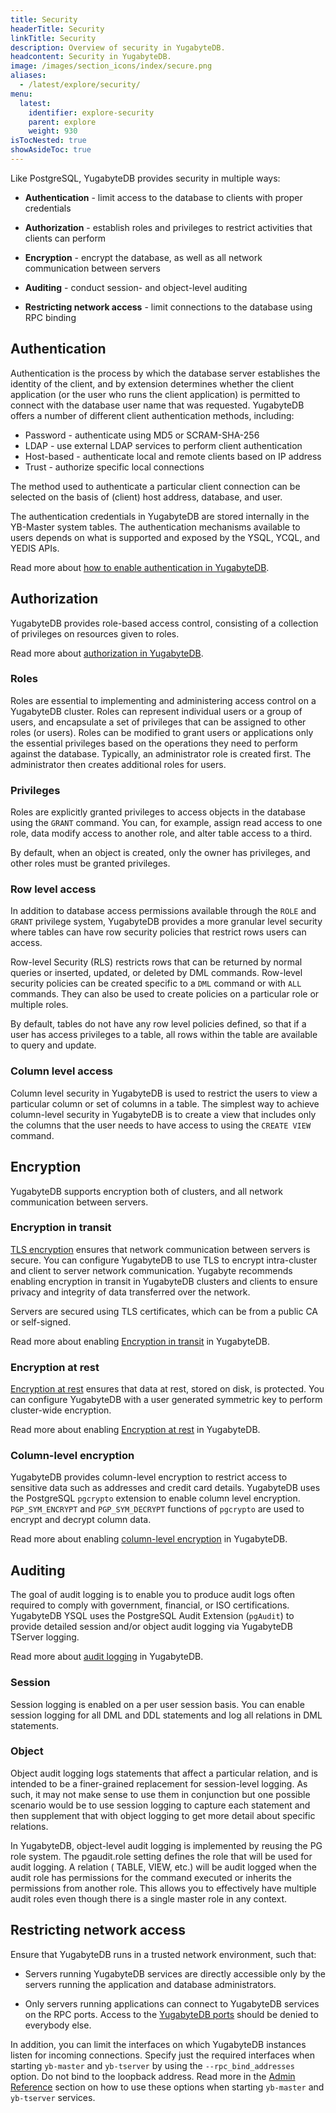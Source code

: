```yaml
---
title: Security
headerTitle: Security
linkTitle: Security
description: Overview of security in YugabyteDB.
headcontent: Security in YugabyteDB.
image: /images/section_icons/index/secure.png
aliases:
  - /latest/explore/security/
menu:
  latest:
    identifier: explore-security
    parent: explore
    weight: 930
isTocNested: true
showAsideToc: true
---
```


Like PostgreSQL, YugabyteDB provides security in multiple ways:

* **Authentication** - limit access to the database to clients with proper credentials

* **Authorization** - establish roles and privileges to restrict activities that clients can perform

* **Encryption** - encrypt the database, as well as all network communication between servers

* **Auditing** - conduct session- and object-level auditing

* **Restricting network access** - limit connections to the database using RPC binding

## Authentication

Authentication is the process by which the database server establishes the identity of the client, and by extension determines whether the client application (or the user who runs the client application) is permitted to connect with the database user name that was requested. YugabyteDB offers a number of different client authentication methods, including:

* Password - authenticate using MD5 or SCRAM-SHA-256
* LDAP - use external LDAP services to perform client authentication
* Host-based - authenticate local and remote clients based on IP address
* Trust - authorize specific local connections

The method used to authenticate a particular client connection can be selected on the basis of (client) host address, database, and user.

The authentication credentials in YugabyteDB are stored internally in the YB-Master system tables. The authentication mechanisms available to users depends on what is supported and exposed by the YSQL, YCQL, and YEDIS APIs.

Read more about [how to enable authentication in YugabyteDB](../../secure/authentication).

## Authorization

YugabyteDB provides role-based access control, consisting of a collection of privileges on resources given to roles. 

Read more about [authorization in YugabyteDB](../../secure/authorization).

### Roles

Roles are essential to implementing and administering access control on a YugabyteDB cluster. Roles can represent individual users or a group of users, and encapsulate a set of privileges that can be assigned to other roles (or users). Roles can be modified to grant users or applications only the essential privileges based on the operations they need to perform against the database. Typically, an administrator role is created first. The administrator then creates additional roles for users.  

### Privileges

Roles are explicitly granted privileges to access objects in the database using the `GRANT` command. You can, for example, assign read access to one role, data modify access to another role, and alter table access to a third.

By default, when an object is created, only the owner has privileges, and other roles must be granted privileges.

### Row level access

In addition to database access permissions available through the `ROLE` and `GRANT` privilege system, YugabyteDB provides a more granular level security where tables can have row security policies that restrict rows users can access.

Row-level Security (RLS) restricts rows that can be returned by normal queries or inserted, updated, or deleted by DML commands. Row-level security policies can be created specific to a `DML` command or with `ALL` commands. They can also be used to create policies on a particular role or multiple roles.

By default, tables do not have any row level policies defined, so that if a user has access privileges to a table, all rows within the table are available to query and update.

### Column level access

Column level security in YugabyteDB is used to restrict the users to view a particular column or set of columns in a table. The simplest way to achieve column-level security in YugabyteDB is to create a view that includes only the columns that the user needs to have access to using the `CREATE VIEW` command.

## Encryption

YugabyteDB supports encryption both of clusters, and all network communication between servers. 

### Encryption in transit

[TLS encryption](https://en.wikipedia.org/wiki/Transport_Layer_Security) ensures that network communication between servers is secure. You can configure YugabyteDB to use TLS to encrypt intra-cluster and client to server network communication. Yugabyte recommends enabling encryption in transit in YugabyteDB clusters and clients to ensure privacy and integrity of data transferred over the network.

Servers are secured using TLS certificates, which can be from a public CA or self-signed. 

Read more about enabling [Encryption in transit](../../secure/tls-encryption) in YugabyteDB.

### Encryption at rest

[Encryption at rest](https://en.wikipedia.org/wiki/Data_at_rest#Encryption) ensures that data at rest, stored on disk, is protected. You can configure YugabyteDB with a user generated symmetric key to perform cluster-wide encryption.

Read more about enabling [Encryption at rest](../../secure/encryption-at-rest) in YugabyteDB.

### Column-level encryption

YugabyteDB provides column-level encryption to restrict access to sensitive data such as addresses and credit card details. YugabyteDB uses the PostgreSQL `pgcrypto` extension to enable column level encryption. `PGP_SYM_ENCRYPT` and `PGP_SYM_DECRYPT` functions of `pgcrypto` are used to encrypt and decrypt column data.

Read more about enabling [column-level encryption](../../secure/column-level-encryption) in YugabyteDB.

## Auditing

The goal of audit logging is to enable you to produce audit logs often required to comply with government, financial, or ISO certifications. YugabyteDB YSQL uses the PostgreSQL Audit Extension (`pgAudit`) to provide detailed session and/or object audit logging via YugabyteDB TServer logging.

Read more about [audit logging](../../secure/audit-logging) in YugabyteDB.

### Session

Session logging is enabled on a per user session basis. You can enable session logging for all DML and DDL statements and log all relations in DML statements.

### Object

Object audit logging logs statements that affect a particular relation, and is intended to be a finer-grained replacement for session-level logging. As such, it may not make sense to use them in conjunction but one possible scenario would be to use session logging to capture each statement and then supplement that with object logging to get more detail about specific relations.

In YugabyteDB, object-level audit logging is implemented by reusing the PG role system. The pgaudit.role setting defines the role that will be used for audit logging. A relation ( TABLE, VIEW, etc.) will be audit logged when the audit role has permissions for the command executed or inherits the permissions from another role. This allows you to effectively have multiple audit roles even though there is a single master role in any context.

## Restricting network access

Ensure that YugabyteDB runs in a trusted network environment, such that:

* Servers running YugabyteDB services are directly accessible only by the servers running the application and database administrators.

* Only servers running applications can connect to YugabyteDB services on the RPC ports. Access to the [YugabyteDB ports](../../deploy/checklist/#default-ports-reference) should be denied to everybody else.

In addition, you can limit the interfaces on which YugabyteDB instances listen for incoming connections. Specify just the required interfaces when starting `yb-master` and `yb-tserver` by using the `--rpc_bind_addresses` option. Do not bind to the loopback address. Read more in the [Admin Reference](../../reference/configuration/yb-tserver/) section on how to use these options when starting `yb-master` and `yb-tserver` services.
